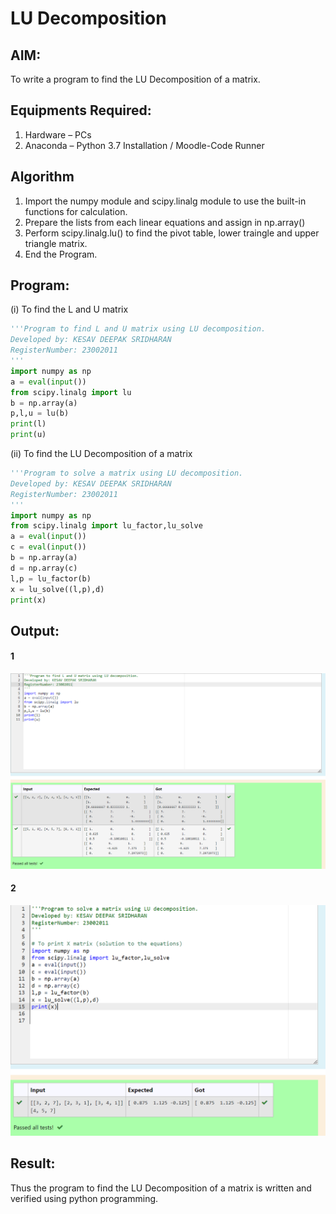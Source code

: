 # LU Decomposition 

## AIM:
To write a program to find the LU Decomposition of a matrix.

## Equipments Required:
1. Hardware – PCs
2. Anaconda – Python 3.7 Installation / Moodle-Code Runner

## Algorithm
1. Import the numpy module and scipy.linalg module to use the built-in functions for calculation.
2. Prepare the lists from each linear equations and assign in np.array()
3. Perform scipy.linalg.lu() to find the pivot table, lower traingle and upper triangle matrix.
4. End the Program.

## Program:
(i) To find the L and U matrix
```python
'''Program to find L and U matrix using LU decomposition.
Developed by: KESAV DEEPAK SRIDHARAN
RegisterNumber: 23002011
'''
import numpy as np
a = eval(input())
from scipy.linalg import lu
b = np.array(a)
p,l,u = lu(b)
print(l)
print(u)
```
(ii) To find the LU Decomposition of a matrix
```python
'''Program to solve a matrix using LU decomposition.
Developed by: KESAV DEEPAK SRIDHARAN
RegisterNumber: 23002011
'''
import numpy as np
from scipy.linalg import lu_factor,lu_solve
a = eval(input())
c = eval(input())
b = np.array(a)
d = np.array(c)
l,p = lu_factor(b)
x = lu_solve((l,p),d)
print(x)
```

## Output:
#### 1
![lu decomposition](out5.png)
#### 2
![lu_decomposition](out4.png)

## Result:
Thus the program to find the LU Decomposition of a matrix is written and verified using python programming.

